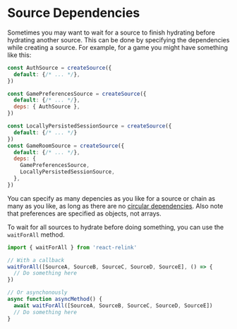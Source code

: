 # Source Dependencies
Sometimes you may want to wait for a source to finish hydrating before hydrating another source. This can be done by specifying the dependencies while creating a source. For example, for a game you might have something like this:

```js
const AuthSource = createSource({
  default: {/* ... */},
})

const GamePreferencesSource = createSource({
  default: {/* ... */},
  deps: { AuthSource },
})

const LocallyPersistedSessionSource = createSource({
  default: {/* ... */}
})
const GameRoomSource = createSource({
  default: {/* ... */},
  deps: { 
    GamePreferencesSource,
    LocallyPersistedSessionSource,
  },
})

```

You can specify as many depencies as you like for a source or chain as many as you like, as long as there are no [circular dependencies](https://en.wikipedia.org/wiki/Circular_dependency). Also note that preferences are specified as objects, not arrays.

To wait for all sources to hydrate before doing something, you can use the `waitForAll` method.

```js
import { waitForAll } from 'react-relink'

// With a callback
waitForAll([SourceA, SourceB, SourceC, SourceD, SourceE], () => {
  // Do something here
})

// Or asynchonously
async function asyncMethod() {
  await waitForAll([SourceA, SourceB, SourceC, SourceD, SourceE])
  // Do something here
}
```

<br/>
